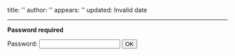 title: ''
author: ''
appears: ''
updated: Invalid date

---

**Password required**

<form name="authform" action="/pmwiki.php/Teaching/CPSC481F2012Readings" method="post">

Password: <input type="password" name="authpw" class="inputbox">
<input type="submit" value="OK" class="inputbutton">

</form>
<script language="javascript" type="text/javascript"><!--
    try { document.authform.authid.focus(); }
    catch(e) { document.authform.authpw.focus(); } //--></script>
